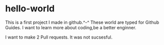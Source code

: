 # hello-world
This is a first project I made in github.^-^
These world are typed for Github Guides.
I want to learn more about coding,be a better enginner.

I want to make 2 Pull requests.
It was not sucsesful.

